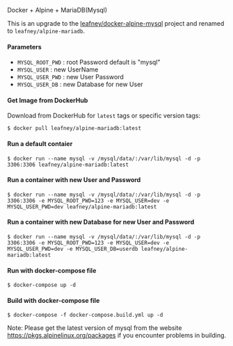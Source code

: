 Docker + Alpine + MariaDB(Mysql)

This is an upgrade to the [leafney/docker-alpine-mysql](https://github.com/leafney/docker-alpine-mysql) project and renamed to `leafney/alpine-mariadb`.

#### Parameters

* `MYSQL_ROOT_PWD` : root Password default is "mysql"
* `MYSQL_USER`     : new UserName
* `MYSQL_USER_PWD` : new User Password
* `MYSQL_USER_DB`  : new Database for new User

#### Get Image from DockerHub

Download from DockerHub for `latest` tags or specific version tags:

```
$ docker pull leafney/alpine-mariadb:latest
```

#### Run a default contaier

```
$ docker run --name mysql -v /mysql/data/:/var/lib/mysql -d -p 3306:3306 leafney/alpine-mariadb:latest
```

#### Run a container with new User and Password

```
$ docker run --name mysql -v /mysql/data/:/var/lib/mysql -d -p 3306:3306 -e MYSQL_ROOT_PWD=123 -e MYSQL_USER=dev -e MYSQL_USER_PWD=dev leafney/alpine-mariadb:latest
```

#### Run a container with new Database for new User and Password

```
$ docker run --name mysql -v /mysql/data/:/var/lib/mysql -d -p 3306:3306 -e MYSQL_ROOT_PWD=123 -e MYSQL_USER=dev -e MYSQL_USER_PWD=dev -e MYSQL_USER_DB=userdb leafney/alpine-mariadb:latest
```

#### Run with docker-compose file

```
$ docker-compose up -d
```

#### Build with docker-compose file

```
$ docker-compose -f docker-compose.build.yml up -d
```

Note: Please get the latest version of mysql from the website https://pkgs.alpinelinux.org/packages if you encounter problems in building.

